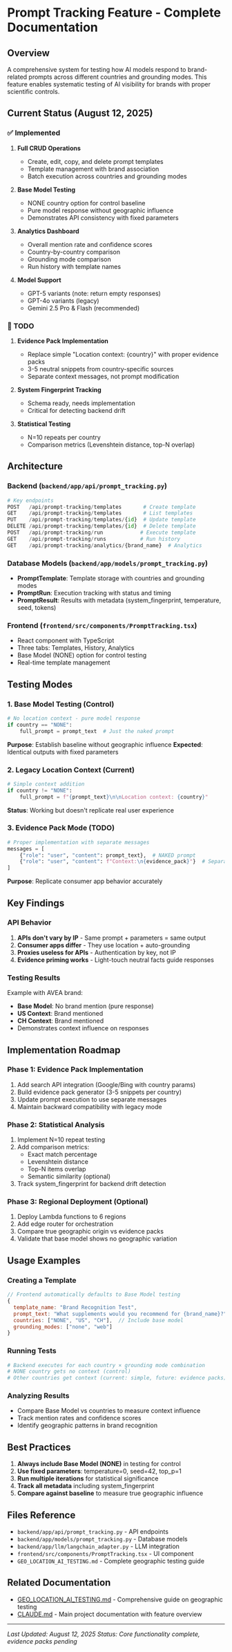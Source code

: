 # Prompt Tracking Feature - Complete Documentation

## Overview
A comprehensive system for testing how AI models respond to brand-related prompts across different countries and grounding modes. This feature enables systematic testing of AI visibility for brands with proper scientific controls.

## Current Status (August 12, 2025)

### ✅ Implemented
1. **Full CRUD Operations**
   - Create, edit, copy, and delete prompt templates
   - Template management with brand association
   - Batch execution across countries and grounding modes

2. **Base Model Testing**
   - NONE country option for control baseline
   - Pure model response without geographic influence
   - Demonstrates API consistency with fixed parameters

3. **Analytics Dashboard**
   - Overall mention rate and confidence scores
   - Country-by-country comparison
   - Grounding mode comparison
   - Run history with template names

4. **Model Support**
   - GPT-5 variants (note: return empty responses)
   - GPT-4o variants (legacy)
   - Gemini 2.5 Pro & Flash (recommended)

### 🚧 TODO
1. **Evidence Pack Implementation**
   - Replace simple "Location context: {country}" with proper evidence packs
   - 3-5 neutral snippets from country-specific sources
   - Separate context messages, not prompt modification

2. **System Fingerprint Tracking**
   - Schema ready, needs implementation
   - Critical for detecting backend drift

3. **Statistical Testing**
   - N=10 repeats per country
   - Comparison metrics (Levenshtein distance, top-N overlap)

## Architecture

### Backend (`backend/app/api/prompt_tracking.py`)
```python
# Key endpoints
POST   /api/prompt-tracking/templates       # Create template
GET    /api/prompt-tracking/templates       # List templates
PUT    /api/prompt-tracking/templates/{id}  # Update template
DELETE /api/prompt-tracking/templates/{id}  # Delete template
POST   /api/prompt-tracking/run            # Execute template
GET    /api/prompt-tracking/runs           # Run history
GET    /api/prompt-tracking/analytics/{brand_name}  # Analytics
```

### Database Models (`backend/app/models/prompt_tracking.py`)
- **PromptTemplate**: Template storage with countries and grounding modes
- **PromptRun**: Execution tracking with status and timing
- **PromptResult**: Results with metadata (system_fingerprint, temperature, seed, tokens)

### Frontend (`frontend/src/components/PromptTracking.tsx`)
- React component with TypeScript
- Three tabs: Templates, History, Analytics
- Base Model (NONE) option for control testing
- Real-time template management

## Testing Modes

### 1. Base Model Testing (Control)
```python
# No location context - pure model response
if country == "NONE":
    full_prompt = prompt_text  # Just the naked prompt
```
**Purpose**: Establish baseline without geographic influence
**Expected**: Identical outputs with fixed parameters

### 2. Legacy Location Context (Current)
```python
# Simple context addition
if country != "NONE":
    full_prompt = f"{prompt_text}\n\nLocation context: {country}"
```
**Status**: Working but doesn't replicate real user experience

### 3. Evidence Pack Mode (TODO)
```python
# Proper implementation with separate messages
messages = [
    {"role": "user", "content": prompt_text},  # NAKED prompt
    {"role": "user", "content": f"Context:\n{evidence_pack}"}  # Separate
]
```
**Purpose**: Replicate consumer app behavior accurately

## Key Findings

### API Behavior
1. **APIs don't vary by IP** - Same prompt + parameters = same output
2. **Consumer apps differ** - They use location + auto-grounding
3. **Proxies useless for APIs** - Authentication by key, not IP
4. **Evidence priming works** - Light-touch neutral facts guide responses

### Testing Results
Example with AVEA brand:
- **Base Model**: No brand mention (pure response)
- **US Context**: Brand mentioned
- **CH Context**: Brand mentioned
- Demonstrates context influence on responses

## Implementation Roadmap

### Phase 1: Evidence Pack Implementation
1. Add search API integration (Google/Bing with country params)
2. Build evidence pack generator (3-5 snippets per country)
3. Update prompt execution to use separate messages
4. Maintain backward compatibility with legacy mode

### Phase 2: Statistical Analysis
1. Implement N=10 repeat testing
2. Add comparison metrics:
   - Exact match percentage
   - Levenshtein distance
   - Top-N items overlap
   - Semantic similarity (optional)
3. Track system_fingerprint for backend drift detection

### Phase 3: Regional Deployment (Optional)
1. Deploy Lambda functions to 6 regions
2. Add edge router for orchestration
3. Compare true geographic origin vs evidence packs
4. Validate that base model shows no geographic variation

## Usage Examples

### Creating a Template
```javascript
// Frontend automatically defaults to Base Model testing
{
  template_name: "Brand Recognition Test",
  prompt_text: "What supplements would you recommend for {brand_name}?",
  countries: ["NONE", "US", "CH"],  // Include base model
  grounding_modes: ["none", "web"]
}
```

### Running Tests
```python
# Backend executes for each country × grounding mode combination
# NONE country gets no context (control)
# Other countries get context (current: simple, future: evidence packs)
```

### Analyzing Results
- Compare Base Model vs countries to measure context influence
- Track mention rates and confidence scores
- Identify geographic patterns in brand recognition

## Best Practices

1. **Always include Base Model (NONE)** in testing for control
2. **Use fixed parameters**: temperature=0, seed=42, top_p=1
3. **Run multiple iterations** for statistical significance
4. **Track all metadata** including system_fingerprint
5. **Compare against baseline** to measure true geographic influence

## Files Reference

- `backend/app/api/prompt_tracking.py` - API endpoints
- `backend/app/models/prompt_tracking.py` - Database models
- `backend/app/llm/langchain_adapter.py` - LLM integration
- `frontend/src/components/PromptTracking.tsx` - UI component
- `GEO_LOCATION_AI_TESTING.md` - Complete geographic testing guide

## Related Documentation

- [GEO_LOCATION_AI_TESTING.md](./GEO_LOCATION_AI_TESTING.md) - Comprehensive guide on geographic testing
- [CLAUDE.md](./CLAUDE.md) - Main project documentation with feature overview

---

*Last Updated: August 12, 2025*
*Status: Core functionality complete, evidence packs pending*